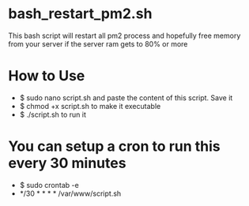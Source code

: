 # bash_restart_pm2.sh
This bash script will restart all pm2 process and hopefully free memory from your server if the server ram gets to 80% or more

# How to Use

- $ sudo nano script.sh and paste the content of this script. Save it
- $ chmod +x script.sh to make it executable
- $ ./script.sh to run it

# You can setup a cron to run this every 30 minutes

- $ sudo crontab -e
- */30 * * * * /var/www/script.sh

